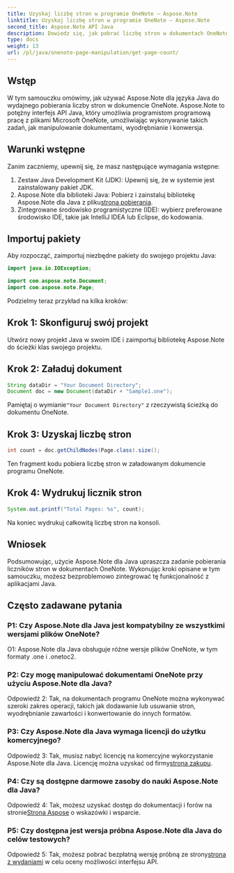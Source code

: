 ```yaml
---
title: Uzyskaj liczbę stron w programie OneNote — Aspose.Note
linktitle: Uzyskaj liczbę stron w programie OneNote — Aspose.Note
second_title: Aspose.Note API Java
description: Dowiedz się, jak pobrać liczbę stron w dokumentach OneNote za pomocą Aspose.Note dla Java. Ten samouczek krok po kroku poprowadzi Cię przez ten proces bez wysiłku.
type: docs
weight: 13
url: /pl/java/onenote-page-manipulation/get-page-count/
---
```

## Wstęp

W tym samouczku omówimy, jak używać Aspose.Note dla języka Java do wydajnego pobierania liczby stron w dokumencie OneNote. Aspose.Note to potężny interfejs API Java, który umożliwia programistom programową pracę z plikami Microsoft OneNote, umożliwiając wykonywanie takich zadań, jak manipulowanie dokumentami, wyodrębnianie i konwersja.

## Warunki wstępne

Zanim zaczniemy, upewnij się, że masz następujące wymagania wstępne:

1. Zestaw Java Development Kit (JDK): Upewnij się, że w systemie jest zainstalowany pakiet JDK.
2.  Aspose.Note dla biblioteki Java: Pobierz i zainstaluj bibliotekę Aspose.Note dla Java z pliku[strona pobierania](https://releases.aspose.com/note/java/).
3. Zintegrowane środowisko programistyczne (IDE): wybierz preferowane środowisko IDE, takie jak IntelliJ IDEA lub Eclipse, do kodowania.

## Importuj pakiety

Aby rozpocząć, zaimportuj niezbędne pakiety do swojego projektu Java:

```java
import java.io.IOException;

import com.aspose.note.Document;
import com.aspose.note.Page;
```

Podzielmy teraz przykład na kilka kroków:

## Krok 1: Skonfiguruj swój projekt

Utwórz nowy projekt Java w swoim IDE i zaimportuj bibliotekę Aspose.Note do ścieżki klas swojego projektu.

## Krok 2: Załaduj dokument

```java
String dataDir = "Your Document Directory";
Document doc = new Document(dataDir + "Sample1.one");
```

 Pamiętaj o wymianie`"Your Document Directory"` z rzeczywistą ścieżką do dokumentu OneNote.

## Krok 3: Uzyskaj liczbę stron

```java
int count = doc.getChildNodes(Page.class).size();
```

Ten fragment kodu pobiera liczbę stron w załadowanym dokumencie programu OneNote.

## Krok 4: Wydrukuj licznik stron

```java
System.out.printf("Total Pages: %s", count);
```

Na koniec wydrukuj całkowitą liczbę stron na konsoli.

## Wniosek

Podsumowując, użycie Aspose.Note dla Java upraszcza zadanie pobierania liczników stron w dokumentach OneNote. Wykonując kroki opisane w tym samouczku, możesz bezproblemowo zintegrować tę funkcjonalność z aplikacjami Java.

## Często zadawane pytania

### P1: Czy Aspose.Note dla Java jest kompatybilny ze wszystkimi wersjami plików OneNote?

O1: Aspose.Note dla Java obsługuje różne wersje plików OneNote, w tym formaty .one i .onetoc2.

### P2: Czy mogę manipulować dokumentami OneNote przy użyciu Aspose.Note dla Java?

Odpowiedź 2: Tak, na dokumentach programu OneNote można wykonywać szeroki zakres operacji, takich jak dodawanie lub usuwanie stron, wyodrębnianie zawartości i konwertowanie do innych formatów.

### P3: Czy Aspose.Note dla Java wymaga licencji do użytku komercyjnego?

 Odpowiedź 3: Tak, musisz nabyć licencję na komercyjne wykorzystanie Aspose.Note dla Java. Licencję można uzyskać od firmy[strona zakupu](https://purchase.aspose.com/buy).

### P4: Czy są dostępne darmowe zasoby do nauki Aspose.Note dla Java?

Odpowiedź 4: Tak, możesz uzyskać dostęp do dokumentacji i forów na stronie[Strona Aspose](https://reference.aspose.com/note/java/) o wskazówki i wsparcie.

### P5: Czy dostępna jest wersja próbna Aspose.Note dla Java do celów testowych?

 Odpowiedź 5: Tak, możesz pobrać bezpłatną wersję próbną ze strony[strona z wydaniami](https://releases.aspose.com/) w celu oceny możliwości interfejsu API.